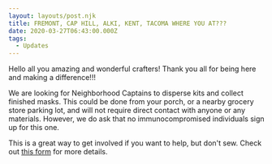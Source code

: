```yaml
---
layout: layouts/post.njk
title: FREMONT, CAP HILL, ALKI, KENT, TACOMA WHERE YOU AT???
date: 2020-03-27T06:43:00.000Z
tags:
  - Updates
---
```

<!--StartFragment-->

Hello all you amazing and wonderful crafters! Thank you all for being here and making a difference!!!

We are looking for Neighborhood Captains to disperse kits and collect finished masks. This could be done from your porch, or a nearby grocery store parking lot, and will not require direct contact with anyone or any materials. However, we do ask that no immunocompromised individuals sign up for this one.

This is a great way to get involved if you want to help, but don't sew. Check out [this form](https://docs.google.com/forms/d/e/1FAIpQLSdVS_CjAbCUGeveTvzdZF1GisuACm2a_ipjLIdo4vs2IziZIA/closedform) for more details.

<!--EndFragment-->